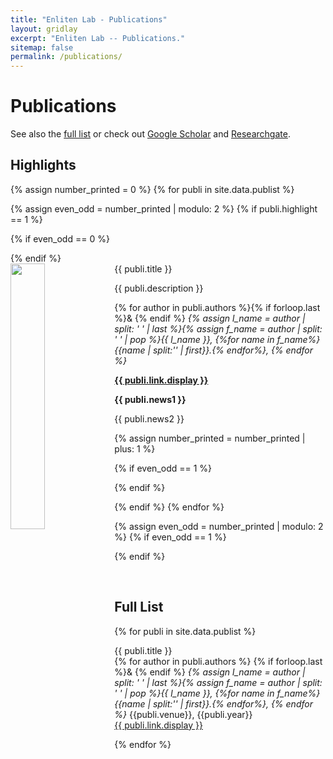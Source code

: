 ```yaml
---
title: "Enliten Lab - Publications"
layout: gridlay
excerpt: "Enliten Lab -- Publications."
sitemap: false
permalink: /publications/
---
```



# Publications
See also the [full list](#full-list) or check out [Google Scholar](https://scholar.google.com/citations?user=Xlzr3HMAAAAJ&hl=en) and [Researchgate](https://www.researchgate.net/profile/Fangxing_Li).

## Highlights


{% assign number_printed = 0 %}
{% for publi in site.data.publist %}

{% assign even_odd = number_printed | modulo: 2 %}
{% if publi.highlight == 1 %}

{% if even_odd == 0 %}
<div class="row">
{% endif %}

<div class="col-sm-6 clearfix">
 <div class="well">
  <pubtit>{{ publi.title }}</pubtit>
  <img src="{{ site.url }}{{ site.baseurl }}/images/pubpic/{{ publi.image }}" class="img-responsive" width="33%" style="float: left" />
  <p>{{ publi.description }}</p>
  <p>{% for author in publi.authors %}{% if forloop.last %}& {% endif %} <em> {% assign l_name = author | split: ' ' | last %}{% assign f_name = author | split: ' ' | pop %}{{ l_name }}, {%for name in f_name%}{{name | split:'' | first}}.{% endfor%}, {% endfor %} </em></p>
  <p><strong><a href="{{ publi.link.url }}">{{ publi.link.display }}</a></strong></p>
  <p class="text-danger"><strong> {{ publi.news1 }}</strong></p>
  <p> {{ publi.news2 }}</p>
 </div>
</div>

{% assign number_printed = number_printed | plus: 1 %}

{% if even_odd == 1 %}
</div>
{% endif %}

{% endif %}
{% endfor %}

{% assign even_odd = number_printed | modulo: 2 %}
{% if even_odd == 1 %}
</div>
{% endif %}

<p> &nbsp; </p>


## Full List

{% for publi in site.data.publist %}

  {{ publi.title }} <br />
  {% for author in publi.authors %} {% if forloop.last %}& {% endif %} <em> {% assign l_name = author | split: ' ' | last %}{% assign f_name = author | split: ' ' | pop %}{{ l_name }}, {%for name in f_name%}{{name | split:'' | first}}.{% endfor%}, {% endfor %} </em>
  {{publi.venue}}, {{publi.year}}
  <br /><a href="{{ publi.link.url }}">{{ publi.link.display }}</a>

{% endfor %}

